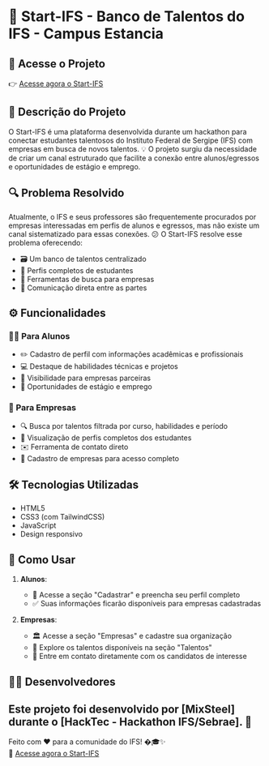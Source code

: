 # 🚀 Start-IFS - Banco de Talentos do IFS - Campus Estancia

## 🔗 Acesse o Projeto
👉 [Acesse agora o Start-IFS](https://joaovitor-23.github.io/Start-IFS/)

## 📝 Descrição do Projeto

O Start-IFS é uma plataforma desenvolvida durante um hackathon para conectar estudantes talentosos do Instituto Federal de Sergipe (IFS) com empresas em busca de novos talentos. 💡 O projeto surgiu da necessidade de criar um canal estruturado que facilite a conexão entre alunos/egressos e oportunidades de estágio e emprego.

## 🔍 Problema Resolvido

Atualmente, o IFS e seus professores são frequentemente procurados por empresas interessadas em perfis de alunos e egressos, mas não existe um canal sistematizado para essas conexões. 😕 O Start-IFS resolve esse problema oferecendo:

- 🗃️ Um banco de talentos centralizado
- 👤 Perfis completos de estudantes
- 🔎 Ferramentas de busca para empresas
- 💬 Comunicação direta entre as partes

## ⚙️ Funcionalidades

### 👨‍🎓 Para Alunos
- ✏️ Cadastro de perfil com informações acadêmicas e profissionais
- 💻 Destaque de habilidades técnicas e projetos
- 👀 Visibilidade para empresas parceiras
- 💼 Oportunidades de estágio e emprego

### 🏢 Para Empresas
- 🔍 Busca por talentos filtrada por curso, habilidades e período
- 📄 Visualização de perfis completos dos estudantes
- ✉️ Ferramenta de contato direto
- 📝 Cadastro de empresas para acesso completo

## 🛠️ Tecnologias Utilizadas

- HTML5
- CSS3 (com TailwindCSS)
- JavaScript
- Design responsivo

## 📲 Como Usar

1. **Alunos**:
   - 📌 Acesse a seção "Cadastrar" e preencha seu perfil completo
   - ✅ Suas informações ficarão disponíveis para empresas cadastradas

2. **Empresas**:
   - 🏛️ Acesse a seção "Empresas" e cadastre sua organização
   - 👥 Explore os talentos disponíveis na seção "Talentos"
   - 🤝 Entre em contato diretamente com os candidatos de interesse

## 👩‍💻 Desenvolvedores

Este projeto foi desenvolvido por [MixSteel] durante o [HackTec - Hackathon IFS/Sebrae]. 🎉
---

Feito com ❤️ para a comunidade do IFS! �🎓✨  
🔗 [Acesse agora o Start-IFS](https://joaovitor-23.github.io/Start-IFS/)
